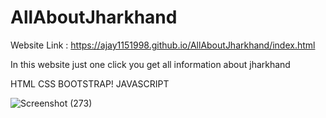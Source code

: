 # AllAboutJharkhand


Website Link : https://ajay1151998.github.io/AllAboutJharkhand/index.html

In this website just one click you get all information about jharkhand

HTML
CSS
BOOTSTRAP!
JAVASCRIPT 



![Screenshot (273)](https://user-images.githubusercontent.com/76857846/148550527-84d8a6e5-7196-4769-84f8-70ee8df348e6.png)




